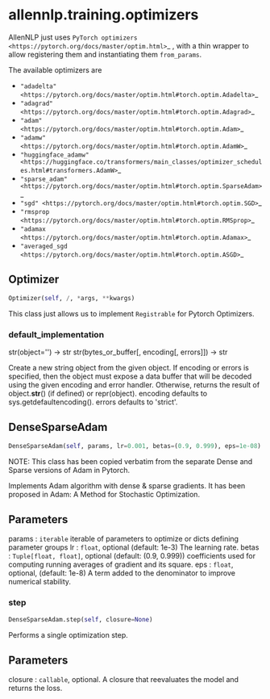 # allennlp.training.optimizers

AllenNLP just uses
`PyTorch optimizers <https://pytorch.org/docs/master/optim.html>`_ ,
with a thin wrapper to allow registering them and instantiating them ``from_params``.

The available optimizers are

* `"adadelta" <https://pytorch.org/docs/master/optim.html#torch.optim.Adadelta>`_
* `"adagrad" <https://pytorch.org/docs/master/optim.html#torch.optim.Adagrad>`_
* `"adam" <https://pytorch.org/docs/master/optim.html#torch.optim.Adam>`_
* `"adamw" <https://pytorch.org/docs/master/optim.html#torch.optim.AdamW>`_
* `"huggingface_adamw"
  <https://huggingface.co/transformers/main_classes/optimizer_schedules.html#transformers.AdamW>`_
* `"sparse_adam" <https://pytorch.org/docs/master/optim.html#torch.optim.SparseAdam>`_
* `"sgd" <https://pytorch.org/docs/master/optim.html#torch.optim.SGD>`_
* `"rmsprop <https://pytorch.org/docs/master/optim.html#torch.optim.RMSprop>`_
* `"adamax <https://pytorch.org/docs/master/optim.html#torch.optim.Adamax>`_
* `"averaged_sgd <https://pytorch.org/docs/master/optim.html#torch.optim.ASGD>`_

## Optimizer
```python
Optimizer(self, /, *args, **kwargs)
```

This class just allows us to implement ``Registrable`` for Pytorch Optimizers.

### default_implementation
str(object='') -> str
str(bytes_or_buffer[, encoding[, errors]]) -> str

Create a new string object from the given object. If encoding or
errors is specified, then the object must expose a data buffer
that will be decoded using the given encoding and error handler.
Otherwise, returns the result of object.__str__() (if defined)
or repr(object).
encoding defaults to sys.getdefaultencoding().
errors defaults to 'strict'.
## DenseSparseAdam
```python
DenseSparseAdam(self, params, lr=0.001, betas=(0.9, 0.999), eps=1e-08)
```

NOTE: This class has been copied verbatim from the separate Dense and
Sparse versions of Adam in Pytorch.

Implements Adam algorithm with dense & sparse gradients.
It has been proposed in Adam: A Method for Stochastic Optimization.

Parameters
----------
params : ``iterable``
    iterable of parameters to optimize or dicts defining parameter groups
lr : ``float``, optional (default: 1e-3)
    The learning rate.
betas : ``Tuple[float, float]``, optional (default: (0.9, 0.999))
    coefficients used for computing running averages of gradient
    and its square.
eps : ``float``, optional, (default: 1e-8)
    A term added to the denominator to improve numerical stability.

### step
```python
DenseSparseAdam.step(self, closure=None)
```

Performs a single optimization step.

Parameters
----------
closure : ``callable``, optional.
    A closure that reevaluates the model and returns the loss.

